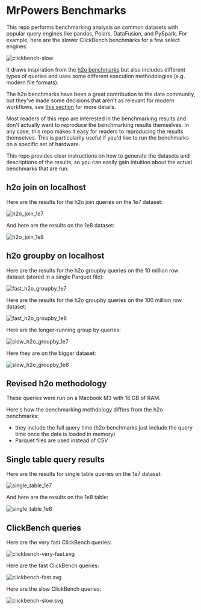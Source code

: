# MrPowers Benchmarks

This repo performs benchmarking analysis on common datasets with popular query engines like pandas, Polars, DataFusion, and PySpark.  For example, here are the slower ClickBench benchmarks for a few select engines:

![clickbench-slow](https://github.com/MrPowers/mrpowers-benchmarks/blob/main/images/clickbench-slow.svg)

It draws inspiration from the [h2o benchmarks](https://github.com/h2oai/db-benchmark) but also includes different types of queries and uses some different execution methodologies (e.g. modern file formats).

The h2o benchmarks have been a great contribution to the data community, but they've made some decisions that aren't as relevant for modern workflows, see [this section](https://github.com/MrPowers/mrpowers-benchmarks#h2o-benchmark-methodology) for more details.

Most readers of this repo are interested in the benchmarking results and don't actually want to reproduce the benchmarking results themselves.  In any case, this repo makes it easy for readers to reproducing the results themselves.  This is particularily useful if you'd like to run the benchmarks on a specific set of hardware.

This repo provides clear instructions on how to generate the datasets and descriptions of the results, so you can easily gain intuition about the actual benchmarks that are run.

## h2o join on localhost

Here are the results for the h2o join queries on the 1e7 dataset:

![h2o_join_1e7](https://github.com/MrPowers/mrpowers-benchmarks/blob/main/images/h2o-join-1e7.svg)

And here are the results on the 1e8 dataset:

![h2o_join_1e8](https://github.com/MrPowers/mrpowers-benchmarks/blob/main/images/h2o-join-1e8.svg)

## h2o groupby on localhost

Here are the results for the h2o groupby queries on the 10 million row dataset (stored in a single Parquet file):

![fast_h2o_groupby_1e7](https://github.com/MrPowers/mrpowers-benchmarks/blob/main/images/groupby-fast-1e7.svg)

Here are the results for the h2o groupby queries on the 100 million row dataset:

![fast_h2o_groupby_1e8](https://github.com/MrPowers/mrpowers-benchmarks/blob/main/images/groupby-fast-1e8.svg)

Here are the longer-running group by queries:

![slow_h2o_groupby_1e7](https://github.com/MrPowers/mrpowers-benchmarks/blob/main/images/groupby-slow-1e7.svg)

Here they are on the bigger dataset:

![slow_h2o_groupby_1e8](https://github.com/MrPowers/mrpowers-benchmarks/blob/main/images/groupby-slow-1e8.svg)

## Revised h2o methodology

These queries were run on a Macbook M3 with 16 GB of RAM.

Here's how the benchmarking methdology differs from the h2o benchmarks:

* they include the full query time (h2o benchmarks just include the query time once the data is loaded in memory)
* Parquet files are used instead of CSV

## Single table query results

Here are the results for single table queries on the 1e7 dataset:

![single_table_1e7](https://github.com/MrPowers/mrpowers-benchmarks/blob/main/images/single-table-1e7.svg)

And here are the results on the 1e8 table: 

![single_table_1e8](https://github.com/MrPowers/mrpowers-benchmarks/blob/main/images/single-table-1e8.svg)

## ClickBench queries

Here are the very fast ClickBench queries:

![clickbench-very-fast.svg](https://github.com/MrPowers/mrpowers-benchmarks/blob/main/images/clickbench-very-fast.svg)

Here are the fast ClickBench queries:

![clickbench-fast.svg](https://github.com/MrPowers/mrpowers-benchmarks/blob/main/images/clickbench-fast.svg)

Here are the slow ClickBench queries: 

![clickbench-slow.svg](https://github.com/MrPowers/mrpowers-benchmarks/blob/main/images/clickbench-slow.svg)


